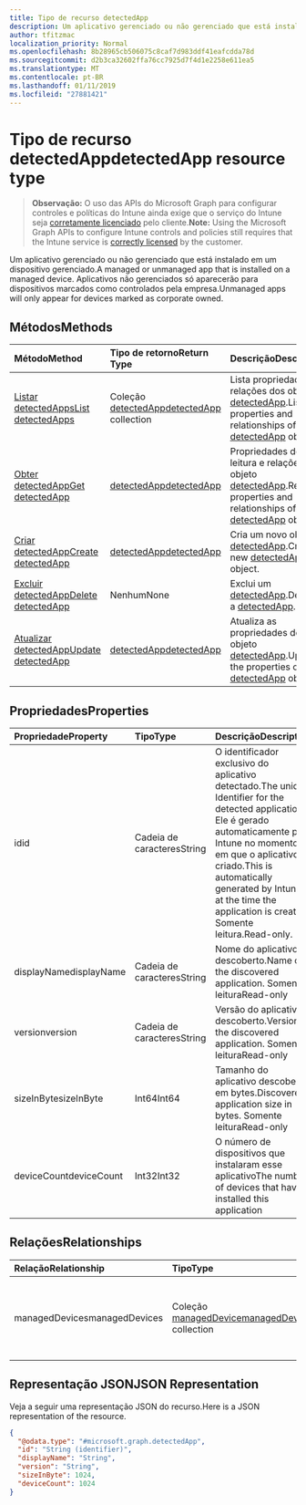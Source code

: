 ```yaml
---
title: Tipo de recurso detectedApp
description: Um aplicativo gerenciado ou não gerenciado que está instalado em um dispositivo gerenciado. Aplicativos não gerenciados só aparecerão para dispositivos marcados como controlados pela empresa.
author: tfitzmac
localization_priority: Normal
ms.openlocfilehash: 8b28965cb506075c8caf7d983ddf41eafcdda78d
ms.sourcegitcommit: d2b3ca32602ffa76cc7925d7f4d1e2258e611ea5
ms.translationtype: MT
ms.contentlocale: pt-BR
ms.lasthandoff: 01/11/2019
ms.locfileid: "27881421"
---
```

# <a name="detectedapp-resource-type"></a><span data-ttu-id="2ba4e-104">Tipo de recurso detectedApp</span><span class="sxs-lookup"><span data-stu-id="2ba4e-104">detectedApp resource type</span></span>

> <span data-ttu-id="2ba4e-105">**Observação:** O uso das APIs do Microsoft Graph para configurar controles e políticas do Intune ainda exige que o serviço do Intune seja [corretamente licenciado](https://go.microsoft.com/fwlink/?linkid=839381) pelo cliente.</span><span class="sxs-lookup"><span data-stu-id="2ba4e-105">**Note:** Using the Microsoft Graph APIs to configure Intune controls and policies still requires that the Intune service is [correctly licensed](https://go.microsoft.com/fwlink/?linkid=839381) by the customer.</span></span>

<span data-ttu-id="2ba4e-106">Um aplicativo gerenciado ou não gerenciado que está instalado em um dispositivo gerenciado.</span><span class="sxs-lookup"><span data-stu-id="2ba4e-106">A managed or unmanaged app that is installed on a managed device.</span></span> <span data-ttu-id="2ba4e-107">Aplicativos não gerenciados só aparecerão para dispositivos marcados como controlados pela empresa.</span><span class="sxs-lookup"><span data-stu-id="2ba4e-107">Unmanaged apps will only appear for devices marked as corporate owned.</span></span>
## <a name="methods"></a><span data-ttu-id="2ba4e-108">Métodos</span><span class="sxs-lookup"><span data-stu-id="2ba4e-108">Methods</span></span>
|<span data-ttu-id="2ba4e-109">Método</span><span class="sxs-lookup"><span data-stu-id="2ba4e-109">Method</span></span>|<span data-ttu-id="2ba4e-110">Tipo de retorno</span><span class="sxs-lookup"><span data-stu-id="2ba4e-110">Return Type</span></span>|<span data-ttu-id="2ba4e-111">Descrição</span><span class="sxs-lookup"><span data-stu-id="2ba4e-111">Description</span></span>|
|:---|:---|:---|
|[<span data-ttu-id="2ba4e-112">Listar detectedApps</span><span class="sxs-lookup"><span data-stu-id="2ba4e-112">List detectedApps</span></span>](../api/intune-devices-detectedapp-list.md)|<span data-ttu-id="2ba4e-113">Coleção [detectedApp](../resources/intune-devices-detectedapp.md)</span><span class="sxs-lookup"><span data-stu-id="2ba4e-113">[detectedApp](../resources/intune-devices-detectedapp.md) collection</span></span>|<span data-ttu-id="2ba4e-114">Lista propriedades e relações dos objetos [detectedApp](../resources/intune-devices-detectedapp.md).</span><span class="sxs-lookup"><span data-stu-id="2ba4e-114">List properties and relationships of the [detectedApp](../resources/intune-devices-detectedapp.md) objects.</span></span>|
|[<span data-ttu-id="2ba4e-115">Obter detectedApp</span><span class="sxs-lookup"><span data-stu-id="2ba4e-115">Get detectedApp</span></span>](../api/intune-devices-detectedapp-get.md)|[<span data-ttu-id="2ba4e-116">detectedApp</span><span class="sxs-lookup"><span data-stu-id="2ba4e-116">detectedApp</span></span>](../resources/intune-devices-detectedapp.md)|<span data-ttu-id="2ba4e-117">Propriedades de leitura e relações do objeto [detectedApp](../resources/intune-devices-detectedapp.md).</span><span class="sxs-lookup"><span data-stu-id="2ba4e-117">Read properties and relationships of the [detectedApp](../resources/intune-devices-detectedapp.md) object.</span></span>|
|[<span data-ttu-id="2ba4e-118">Criar detectedApp</span><span class="sxs-lookup"><span data-stu-id="2ba4e-118">Create detectedApp</span></span>](../api/intune-devices-detectedapp-create.md)|[<span data-ttu-id="2ba4e-119">detectedApp</span><span class="sxs-lookup"><span data-stu-id="2ba4e-119">detectedApp</span></span>](../resources/intune-devices-detectedapp.md)|<span data-ttu-id="2ba4e-120">Cria um novo objeto [detectedApp](../resources/intune-devices-detectedapp.md).</span><span class="sxs-lookup"><span data-stu-id="2ba4e-120">Create a new [detectedApp](../resources/intune-devices-detectedapp.md) object.</span></span>|
|[<span data-ttu-id="2ba4e-121">Excluir detectedApp</span><span class="sxs-lookup"><span data-stu-id="2ba4e-121">Delete detectedApp</span></span>](../api/intune-devices-detectedapp-delete.md)|<span data-ttu-id="2ba4e-122">Nenhum</span><span class="sxs-lookup"><span data-stu-id="2ba4e-122">None</span></span>|<span data-ttu-id="2ba4e-123">Exclui um [detectedApp](../resources/intune-devices-detectedapp.md).</span><span class="sxs-lookup"><span data-stu-id="2ba4e-123">Deletes a [detectedApp](../resources/intune-devices-detectedapp.md).</span></span>|
|[<span data-ttu-id="2ba4e-124">Atualizar detectedApp</span><span class="sxs-lookup"><span data-stu-id="2ba4e-124">Update detectedApp</span></span>](../api/intune-devices-detectedapp-update.md)|[<span data-ttu-id="2ba4e-125">detectedApp</span><span class="sxs-lookup"><span data-stu-id="2ba4e-125">detectedApp</span></span>](../resources/intune-devices-detectedapp.md)|<span data-ttu-id="2ba4e-126">Atualiza as propriedades de um objeto [detectedApp](../resources/intune-devices-detectedapp.md).</span><span class="sxs-lookup"><span data-stu-id="2ba4e-126">Update the properties of a [detectedApp](../resources/intune-devices-detectedapp.md) object.</span></span>|

## <a name="properties"></a><span data-ttu-id="2ba4e-127">Propriedades</span><span class="sxs-lookup"><span data-stu-id="2ba4e-127">Properties</span></span>
|<span data-ttu-id="2ba4e-128">Propriedade</span><span class="sxs-lookup"><span data-stu-id="2ba4e-128">Property</span></span>|<span data-ttu-id="2ba4e-129">Tipo</span><span class="sxs-lookup"><span data-stu-id="2ba4e-129">Type</span></span>|<span data-ttu-id="2ba4e-130">Descrição</span><span class="sxs-lookup"><span data-stu-id="2ba4e-130">Description</span></span>|
|:---|:---|:---|
|<span data-ttu-id="2ba4e-131">id</span><span class="sxs-lookup"><span data-stu-id="2ba4e-131">id</span></span>|<span data-ttu-id="2ba4e-132">Cadeia de caracteres</span><span class="sxs-lookup"><span data-stu-id="2ba4e-132">String</span></span>|<span data-ttu-id="2ba4e-133">O identificador exclusivo do aplicativo detectado.</span><span class="sxs-lookup"><span data-stu-id="2ba4e-133">The unique Identifier for the detected application.</span></span> <span data-ttu-id="2ba4e-134">Ele é gerado automaticamente pelo Intune no momento em que o aplicativo é criado.</span><span class="sxs-lookup"><span data-stu-id="2ba4e-134">This is automatically generated by Intune at the time the application is created.</span></span> <span data-ttu-id="2ba4e-135">Somente leitura.</span><span class="sxs-lookup"><span data-stu-id="2ba4e-135">Read-only.</span></span>|
|<span data-ttu-id="2ba4e-136">displayName</span><span class="sxs-lookup"><span data-stu-id="2ba4e-136">displayName</span></span>|<span data-ttu-id="2ba4e-137">Cadeia de caracteres</span><span class="sxs-lookup"><span data-stu-id="2ba4e-137">String</span></span>|<span data-ttu-id="2ba4e-138">Nome do aplicativo descoberto.</span><span class="sxs-lookup"><span data-stu-id="2ba4e-138">Name of the discovered application.</span></span> <span data-ttu-id="2ba4e-139">Somente leitura</span><span class="sxs-lookup"><span data-stu-id="2ba4e-139">Read-only</span></span>|
|<span data-ttu-id="2ba4e-140">version</span><span class="sxs-lookup"><span data-stu-id="2ba4e-140">version</span></span>|<span data-ttu-id="2ba4e-141">Cadeia de caracteres</span><span class="sxs-lookup"><span data-stu-id="2ba4e-141">String</span></span>|<span data-ttu-id="2ba4e-142">Versão do aplicativo descoberto.</span><span class="sxs-lookup"><span data-stu-id="2ba4e-142">Version of the discovered application.</span></span> <span data-ttu-id="2ba4e-143">Somente leitura</span><span class="sxs-lookup"><span data-stu-id="2ba4e-143">Read-only</span></span>|
|<span data-ttu-id="2ba4e-144">sizeInByte</span><span class="sxs-lookup"><span data-stu-id="2ba4e-144">sizeInByte</span></span>|<span data-ttu-id="2ba4e-145">Int64</span><span class="sxs-lookup"><span data-stu-id="2ba4e-145">Int64</span></span>|<span data-ttu-id="2ba4e-146">Tamanho do aplicativo descoberto, em bytes.</span><span class="sxs-lookup"><span data-stu-id="2ba4e-146">Discovered application size in bytes.</span></span> <span data-ttu-id="2ba4e-147">Somente leitura</span><span class="sxs-lookup"><span data-stu-id="2ba4e-147">Read-only</span></span>|
|<span data-ttu-id="2ba4e-148">deviceCount</span><span class="sxs-lookup"><span data-stu-id="2ba4e-148">deviceCount</span></span>|<span data-ttu-id="2ba4e-149">Int32</span><span class="sxs-lookup"><span data-stu-id="2ba4e-149">Int32</span></span>|<span data-ttu-id="2ba4e-150">O número de dispositivos que instalaram esse aplicativo</span><span class="sxs-lookup"><span data-stu-id="2ba4e-150">The number of devices that have installed this application</span></span>|

## <a name="relationships"></a><span data-ttu-id="2ba4e-151">Relações</span><span class="sxs-lookup"><span data-stu-id="2ba4e-151">Relationships</span></span>
|<span data-ttu-id="2ba4e-152">Relação</span><span class="sxs-lookup"><span data-stu-id="2ba4e-152">Relationship</span></span>|<span data-ttu-id="2ba4e-153">Tipo</span><span class="sxs-lookup"><span data-stu-id="2ba4e-153">Type</span></span>|<span data-ttu-id="2ba4e-154">Descrição</span><span class="sxs-lookup"><span data-stu-id="2ba4e-154">Description</span></span>|
|:---|:---|:---|
|<span data-ttu-id="2ba4e-155">managedDevices</span><span class="sxs-lookup"><span data-stu-id="2ba4e-155">managedDevices</span></span>|<span data-ttu-id="2ba4e-156">Coleção [managedDevice](../resources/intune-devices-manageddevice.md)</span><span class="sxs-lookup"><span data-stu-id="2ba4e-156">[managedDevice](../resources/intune-devices-manageddevice.md) collection</span></span>|<span data-ttu-id="2ba4e-157">Os dispositivos que descobriram o aplicativo instalado</span><span class="sxs-lookup"><span data-stu-id="2ba4e-157">The devices that have the discovered application installed</span></span>|

## <a name="json-representation"></a><span data-ttu-id="2ba4e-158">Representação JSON</span><span class="sxs-lookup"><span data-stu-id="2ba4e-158">JSON Representation</span></span>
<span data-ttu-id="2ba4e-159">Veja a seguir uma representação JSON do recurso.</span><span class="sxs-lookup"><span data-stu-id="2ba4e-159">Here is a JSON representation of the resource.</span></span>
<!-- {
  "blockType": "resource",
  "keyProperty": "id",
  "@odata.type": "microsoft.graph.detectedApp"
}
-->
``` json
{
  "@odata.type": "#microsoft.graph.detectedApp",
  "id": "String (identifier)",
  "displayName": "String",
  "version": "String",
  "sizeInByte": 1024,
  "deviceCount": 1024
}
```



